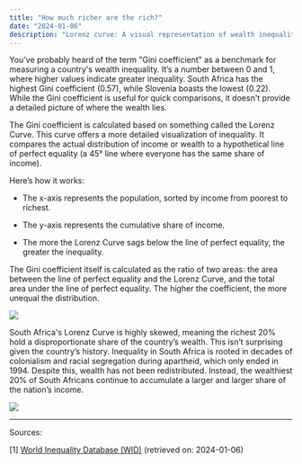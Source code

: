 ```yaml
---
title: "How much richer are the rich?"
date: "2024-01-06"
description: "Lorenz curve: A visual representation of wealth inequality"
---
```


You've probably heard of the term "Gini coefficient" as a benchmark for measuring a country's wealth inequality. It’s a number between 0 and 1, where higher values indicate greater inequality. South Africa has the highest Gini coefficient (0.57), while Slovenia boasts the lowest (0.22). While the Gini coefficient is useful for quick comparisons, it doesn't provide a detailed picture of where the wealth lies.

The Gini coefficient is calculated based on something called the Lorenz Curve. This curve offers a more detailed visualization of inequality. It compares the actual distribution of income or wealth to a hypothetical line of perfect equality (a 45° line where everyone has the same share of income).

Here’s how it works:

-   The x-axis represents the population, sorted by income from poorest to richest.

-   The y-axis represents the cumulative share of income.

-   The more the Lorenz Curve sags below the line of perfect equality, the greater the inequality.

The Gini coefficient itself is calculated as the ratio of two areas: the area between the line of perfect equality and the Lorenz Curve, and the total area under the line of perfect equality. The higher the coefficient, the more unequal the distribution.

![](/lorenz_curve_country_comparison_five.png)

South Africa's Lorenz Curve is highly skewed, meaning the richest 20% hold a disproportionate share of the country’s wealth. This isn’t surprising given the country’s history. Inequality in South Africa is rooted in decades of colonialism and racial segregation during apartheid, which only ended in 1994. Despite this, wealth has not been redistributed. Instead, the wealthiest 20% of South Africans continue to accumulate a larger and larger share of the nation’s income.

![](/lorenz_curve_bar_south_africa.png)

------------------------------------------------------------------------

Sources:

[1] [World Inequality Database (WID)](https://wid.world) (retrieved on: 2024-01-06)
